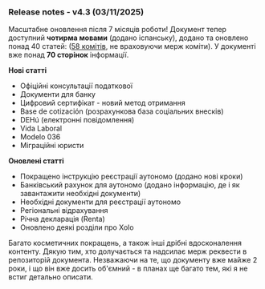 ### Release notes - v4.3 (03/11/2025)

Масштабне оновлення після 7 місяців роботи! Документ тепер доступний **чотирма мовами** (додано іспанську), додано та
оновлено понад 40 статей: ([58 комітів](https://bit.ly/it-autonomos-github), не враховуючи мерж коміти). У документі вже
понад **70 сторінок** інформації.

**Нові статті**

- Офіційні консультації податкової
- Документи для банку
- Цифровий сертифікат - новий метод отримання
- Base de cotización (розрахункова база соціальних внесків)
- DEHú (електронні повідомлення)
- Vida Laboral
- Modelo 036
- Міграційні юристи

**Оновлені статті**

- Покращено інструкцію реєстрації аутономо (додано нові кроки)
- Банківський рахунок для аутономо (додано інформацію, де і як завантажити необхідні документи)
- Необхідні документи для реєстрації аутономо
- Регіональні відрахування
- Річна декларація (Renta)
- Оновлено деякі розділи про Xolo

Багато косметичних покращень, а також інші дрібні вдосконалення контенту. Дякую тим, хто долучається та надсилає мерж
реквести в репозиторій документа. Незважаючи на те, що документу вже майже 2 роки, і що він вже досить об'ємний - в
планах ще багато тем, які я не встиг детально описати.

